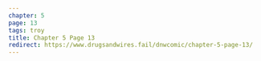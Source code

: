 ```yaml
---
chapter: 5
page: 13
tags: troy
title: Chapter 5 Page 13
redirect: https://www.drugsandwires.fail/dnwcomic/chapter-5-page-13/
---
```

